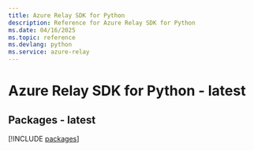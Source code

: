 ```yaml
---
title: Azure Relay SDK for Python
description: Reference for Azure Relay SDK for Python
ms.date: 04/16/2025
ms.topic: reference
ms.devlang: python
ms.service: azure-relay
---
```

# Azure Relay SDK for Python - latest
## Packages - latest
[!INCLUDE [packages](relay-index.md)]